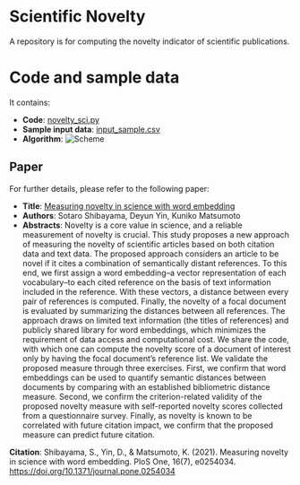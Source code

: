 # Scientific Novelty

A repository is for computing the novelty indicator of scientific publications. 

# Code and sample data 
It contains:
- **Code**: [novelty_sci.py](https://github.com/DeyunYinWIPO/Novelty/blob/main/novelty_sci.py) 
- **Sample input data**: [input_sample.csv](https://github.com/DeyunYinWIPO/Novelty/tree/main/data)
- **Algorithm**: ![Scheme](https://journals.plos.org/plosone/article?id=10.1371/journal.pone.0254034)


## Paper 
For further details, please refer to the following paper:  

- **Title**: [Measuring novelty in science with word embedding](https://journals.plos.org/plosone/article?id=10.1371/journal.pone.0254034)
- **Authors**: Sotaro Shibayama, Deyun Yin, Kuniko Matsumoto
- **Abstracts**: Novelty is a core value in science, and a reliable measurement of novelty is crucial. This study proposes a new approach of measuring the novelty of scientific articles based on both citation data and text data. The proposed approach considers an article to be novel if it cites a combination of semantically distant references. To this end, we first assign a word embedding–a vector representation of each vocabulary–to each cited reference on the basis of text information included in the reference. With these vectors, a distance between every pair of references is computed. Finally, the novelty of a focal document is evaluated by summarizing the distances between all references. The approach draws on limited text information (the titles of references) and publicly shared library for word embeddings, which minimizes the requirement of data access and computational cost. We share the code, with which one can compute the novelty score of a document of interest only by having the focal document’s reference list. We validate the proposed measure through three exercises. First, we confirm that word embeddings can be used to quantify semantic distances between documents by comparing with an established bibliometric distance measure. Second, we confirm the criterion-related validity of the proposed novelty measure with self-reported novelty scores collected from a questionnaire survey. Finally, as novelty is known to be correlated with future citation impact, we confirm that the proposed measure can predict future citation.


**Citation**: Shibayama, S., Yin, D., & Matsumoto, K. (2021). Measuring novelty in science with word embedding. PloS One, 16(7), e0254034. https://doi.org/10.1371/journal.pone.0254034



